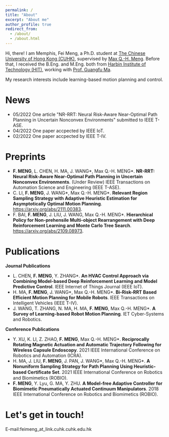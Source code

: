 ```yaml
---
permalink: /
title: "About"
excerpt: "About me"
author_profile: true
redirect_from: 
  - /about/
  - /about.html
---
```


Hi, there! I am Memphis, Fei Meng, a Ph.D. student at [The Chinese University of Hong Kong (CUHK)](https://www.cuhk.edu.hk/english/index.html), supervised by [Max Q.-H. Meng](https://www.ee.cuhk.edu.hk/~qhmeng/). Before that, I received the B.Eng. and M.Eng. both from [Harbin Institute of Technology (HIT)](http://en.hit.edu.cn/), working with [Prof. Guangfu Ma](http://homepage.hit.edu.cn/maguangfu). 

My research interests include learning-based motion planning and control.

News
======
- 05/2022 One article "NR-RRT: Neural Risk-Aware Near-Optimal Path Planning in Uncertain Nonconvex Environments" submitted to IEEE T-ASE.
- 04/2022 One paper accpected by IEEE IoT.
- 02/2022 One paper accpected by IEEE T-IV.

Preprints
======
- **F. MENG**, L. CHEN, H. MA, J. WANG*, Max Q.-H. MENG*. **NR-RRT: Neural Risk-Aware Near-Optimal Path Planning in Uncertain Nonconvex Environments**. (Under Review) IEEE Transactions on Automation Science and Engineering (IEEE T-ASE).
- C. LI, **F. MENG**, J. WANG*, Max Q.-H. MENG*. **Relevant Region Sampling Strategy with Adaptive Heuristic Estimation for Asymptotically Optimal Motion Planning**. https://arxiv.org/abs/2111.00383.
- F. BAI, **F. MENG**, J. LIU, J. WANG, Max Q.-H. MENG*. **Hierarchical Policy for Non-prehensile Multi-object Rearrangement with Deep Reinforcement Learning and Monte Carlo Tree Search**. https://arxiv.org/abs/2109.08973.
    
Publications
===== 
**Journal Publications**
  - L. CHEN, **F. MENG**, Y. ZHANG*. **An HVAC Control Approach via Combining Model-based Deep Reinforcement Learning and Model Predictive Control**. IEEE Internet of Things Journal (IEEE IoT).
  - H. MA, **F. MENG**, J. WANG*, Max Q.-H. MENG*. **Bi-Risk-RRT Based Efficient Motion Planning for Mobile Robots**. IEEE Transactions on Intelligent Vehicles (IEEE T-IV).
  - J. WANG, T. ZHANG, N. MA, H. MA, **F. MENG**, Max Q.-H. MENG*. **A Survey of Learning-based Robot Motion Planning**. IET Cyber-Systems and Robotics.

**Conference Publications**
  - Y. XU, K. LI, Z. ZHAO, **F. MENG**, Max Q.-H. MENG*. **Reciprocally Rotating Magnetic Actuation and Automatic Trajectory Following for Wireless Capsule Endoscopy**. 2021 IEEE International Conference on Robotics and Automation (ICRA).
  - H. MA, J. LIU, **F. MENG**, J. PAN, J. WANG*, Max Q.-H. MENG*. **A Nonuniform Sampling Strategy for Path Planning Using Heuristic-based Certiﬁcate Set**. 2021 IEEE International Conference on Robotics and Biomimetics (ROBIO).
  - **F. MENG**, Y. Lyu, G. MA, Y. ZHU. **A Model-free Adaptive Controller for Biomimetic Pneumatically Actuated Continuum Manipulators**. 2018 IEEE International Conference on Robotics and Biomimetics (ROBIO).

Let's get in touch!
========
E-mail:feimeng_at_link.cuhk.cuhk.edu.hk

